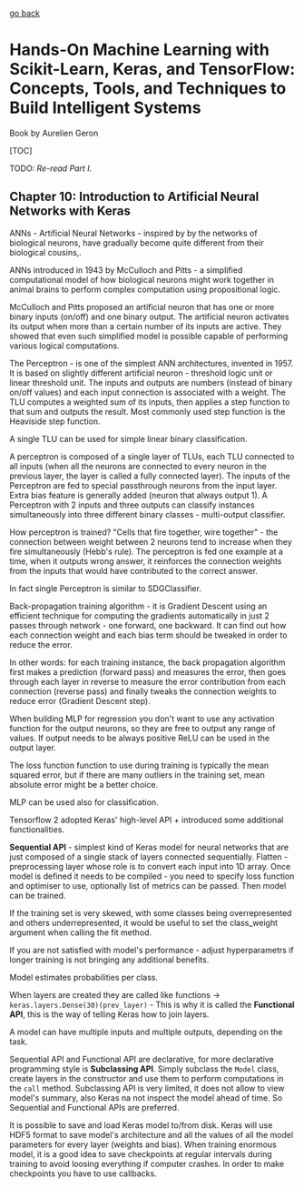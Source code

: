 [go back](https://github.com/pkardas/learning)

# Hands-On Machine Learning with Scikit-Learn, Keras, and TensorFlow: Concepts, Tools, and Techniques to Build Intelligent Systems
Book by Aurelien Geron

[TOC]

TODO: *Re-read Part I.*

## Chapter 10: Introduction to Artificial Neural Networks with Keras

ANNs - Artificial Neural Networks - inspired by by the networks of biological neurons, have gradually become quite different from their biological cousins,.

ANNs introduced in 1943 by McCulloch and Pitts - a simplified computational model of how biological neurons might work together in animal brains to perform complex computation using propositional logic.

McCulloch and Pitts proposed an artificial neuron that has one or more binary inputs (on/off) and one binary output. The artificial neuron activates its output when more than a certain number of its inputs are active. They showed that even such simplified model is possible capable of performing various logical computations.

The Perceptron - is one of the simplest ANN architectures, invented in 1957. It is based on slightly different artificial neuron - threshold logic unit or linear threshold unit. The inputs and outputs are numbers (instead of binary on/off values) and each input connection is associated with a weight. The TLU computes a weighted sum of its inputs, then applies a step function to that sum and outputs the result. Most commonly used step function is the Heaviside step function.

A single TLU can be used for simple linear binary classification.

A perceptron is composed of a single layer of TLUs, each TLU connected to all inputs (when all the neurons are connected to every neuron in the previous layer, the layer is called a fully connected layer). The inputs of the Perceptron are fed to special passthrough neurons from the input layer. Extra bias feature is generally added (neuron that always output 1). A Perceptron with 2 inputs and three outputs can classify instances simultaneously into three different binary classes - multi-output classifier. 

How perceptron is trained? "Cells that fire together, wire together" - the connection between weight between 2 neurons tend to increase when they fire simultaneously (Hebb's rule). The perceptron is fed one example at a time, when it outputs wrong answer, it reinforces the connection weights from the inputs that would have contributed to the correct answer.  

In fact single Perceptron is similar to SDGClassifier. 

Back-propagation training algorithm - it is Gradient Descent using an efficient technique for computing the gradients automatically in just 2 passes through network - one forward, one backward. It can find out how each connection weight and each bias term should be tweaked in order to reduce the error. 

In other words: for each training instance, the back propagation algorithm first makes a prediction (forward pass) and measures the error, then goes through each layer in reverse to measure the error contribution from each connection (reverse pass) and finally tweaks the connection weights to reduce error (Gradient Descent step).

When building MLP for regression you don't want to use any activation function for the output neurons, so they are free to output any range of values. If output needs to be always positive ReLU can be used in the output layer. 

The loss function function to use during training is typically the mean squared error, but if there are many outliers in the training set, mean absolute error might be a better choice. 

MLP can be used also for classification.

Tensorflow 2 adopted Keras' high-level API + introduced some additional functionalities.

**Sequential API** - simplest kind of Keras model for neural networks that are just composed of a single stack of layers connected sequentially. Flatten - preprocessing layer whose role is to convert each input into 1D array. Once model is defined it needs to be compiled - you need to specify loss function and optimiser to use, optionally list of metrics can be passed. Then model can be trained.  

If the training set is very skewed, with some classes being overrepresented and others underrepresented, it would be useful to set the class_weight argument when calling the fit method. 

If you are not satisfied with model's performance - adjust hyperparametrs if longer training is not bringing any additional benefits.

Model estimates probabilities per class. 

When layers are created they are called like functions -> `keras.layers.Dense(30)(prev_layer)` - This is why it is called the **Functional API**, this is the way of telling Keras how to join layers.

A model can have multiple inputs and multiple outputs, depending on the task.

Sequential API and Functional API are declarative, for more declarative programming style is **Subclassing API**. Simply subclass the `Model` class, create layers in the constructor and use them to perform computations in the `call` method. Subclassing API is very limited, it does not allow to view model's summary, also Keras na not inspect the model ahead of time. So Sequential and Functional APIs are preferred.

It is possible to save and load Keras model to/from disk. Keras will use HDF5 format to save model's architecture and all the values of all the model parameters for every layer (weights and bias). When training enormous model, it is a good idea to save checkpoints at regular intervals during training to avoid loosing everything if computer crashes. In order to make checkpoints you have to use callbacks.

 
